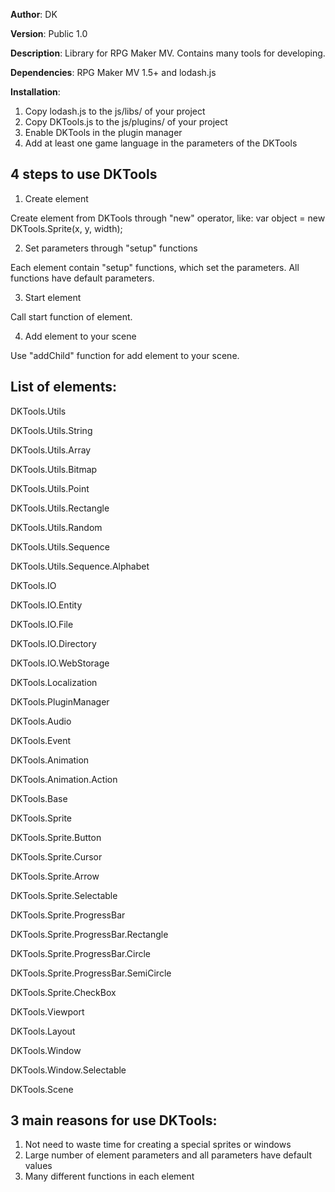 **Author**: DK

**Version**: Public 1.0
 
**Description**: Library for RPG Maker MV. Contains many tools for developing.
 
**Dependencies**: RPG Maker MV 1.5+ and lodash.js

**Installation**:
1. Copy lodash.js to the js/libs/ of your project
2. Copy DKTools.js to the js/plugins/ of your project
3. Enable DKTools in the plugin manager
4. Add at least one game language in the parameters of the DKTools
 
## **4 steps to use DKTools**
1. Create element

Create element from DKTools through "new" operator, like: var object = new DKTools.Sprite(x, y, width);
 
2. Set parameters through "setup" functions

Each element contain "setup" functions, which set the parameters. All functions have default parameters.
 
3. Start element

Call start function of element.
 
4. Add element to your scene

Use "addChild" function for add element to your scene.
 
## **List of elements:**
DKTools.Utils

DKTools.Utils.String

DKTools.Utils.Array

DKTools.Utils.Bitmap

DKTools.Utils.Point

DKTools.Utils.Rectangle

DKTools.Utils.Random

DKTools.Utils.Sequence

DKTools.Utils.Sequence.Alphabet

DKTools.IO

DKTools.IO.Entity

DKTools.IO.File

DKTools.IO.Directory

DKTools.IO.WebStorage

DKTools.Localization

DKTools.PluginManager

DKTools.Audio

DKTools.Event

DKTools.Animation

DKTools.Animation.Action

DKTools.Base

DKTools.Sprite

DKTools.Sprite.Button

DKTools.Sprite.Cursor

DKTools.Sprite.Arrow

DKTools.Sprite.Selectable

DKTools.Sprite.ProgressBar

DKTools.Sprite.ProgressBar.Rectangle

DKTools.Sprite.ProgressBar.Circle

DKTools.Sprite.ProgressBar.SemiCircle

DKTools.Sprite.CheckBox

DKTools.Viewport

DKTools.Layout

DKTools.Window

DKTools.Window.Selectable

DKTools.Scene
 
## **3 main reasons for use DKTools:**
1. Not need to waste time for creating a special sprites or windows
2. Large number of element parameters and all parameters have default values
3. Many different functions in each element
